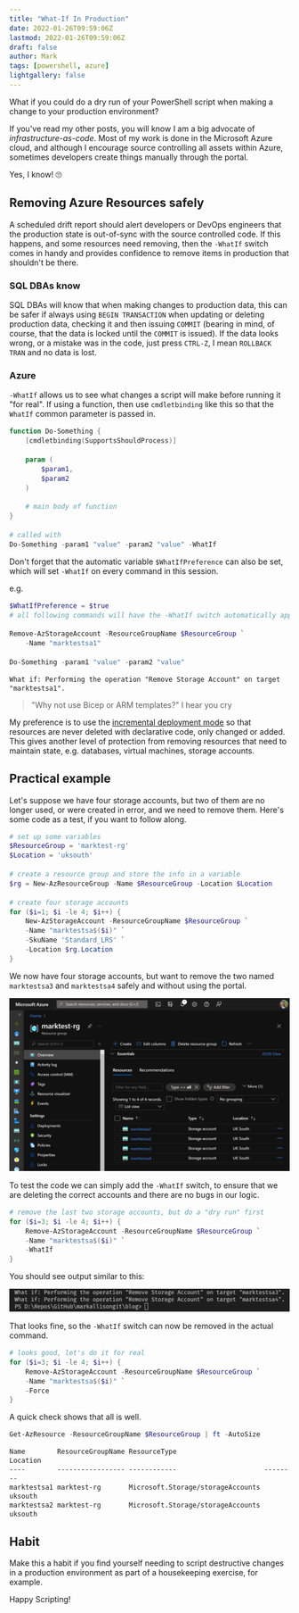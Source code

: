 ```yaml
---
title: "What-If In Production"
date: 2022-01-26T09:59:06Z
lastmod: 2022-01-26T09:59:06Z
draft: false
author: Mark
tags: [powershell, azure]
lightgallery: false
---
```


What if you could do a dry run of your PowerShell script when making a change to your production environment?

If you've read my other posts, you will know I am a big advocate of *infrastructure-as-code*. Most of my work is done in the Microsoft Azure cloud, and although I encourage source controlling all assets within Azure, sometimes developers create things manually through the portal.

Yes, I know! 🙄

## Removing Azure Resources safely

A scheduled drift report should alert developers or DevOps engineers that the production state is out-of-sync with the source controlled code. If this happens, and some resources need removing, then the `-WhatIf` switch comes in handy and provides confidence to remove items in production that shouldn't be there.

### SQL DBAs know

SQL DBAs will know that when making changes to production data, this can be safer if always using `BEGIN TRANSACTION` when updating or deleting production data, checking it and then issuing `COMMIT` (bearing in mind, of course, that the data is locked until the `COMMIT` is issued). If the data looks wrong, or a mistake was in the code, just press `CTRL-Z`, I mean `ROLLBACK TRAN` and no data is lost.

### Azure

`-WhatIf` allows us to see what changes a script will make before running it "for real". If using a function, then use `cmdletbinding` like this so that the `WhatIf` common parameter is passed in.

```PowerShell
function Do-Something {
    [cmdletbinding(SupportsShouldProcess)]

    param (
        $param1,
        $param2
    )

    # main body of function
}

# called with
Do-Something -param1 "value" -param2 "value" -WhatIf
```

Don't forget that the automatic variable `$WhatIfPreference` can also be set, which will set `-WhatIf` on every command in this session.

e.g.

```PowerShell
$WhatIfPreference = $true
# all following commands will have the -WhatIf switch automatically applied

Remove-AzStorageAccount -ResourceGroupName $ResourceGroup `
    -Name "marktestsa1"

Do-Something -param1 "value" -param2 "value"    
```

```text
What if: Performing the operation "Remove Storage Account" on target "marktestsa1".
```



> "Why not use Bicep or ARM templates?" I hear you cry

My preference is to use the [incremental deployment mode](https://docs.microsoft.com/en-us/azure/azure-resource-manager/templates/deployment-modes#incremental-mode) so that resources are never deleted with declarative code, only changed or added. This gives another level of protection from removing resources that need to maintain state, e.g. databases, virtual machines, storage accounts.

## Practical example

Let's suppose we have four storage accounts, but two of them are no longer used, or were created in error, and we need to remove them. Here's some code as a test, if you want to follow along.

```PowerShell
# set up some variables
$ResourceGroup = 'marktest-rg'
$Location = 'uksouth'

# create a resource group and store the info in a variable
$rg = New-AzResourceGroup -Name $ResourceGroup -Location $Location

# create four storage accounts
for ($i=1; $i -le 4; $i++) {
    New-AzStorageAccount -ResourceGroupName $ResourceGroup `
    -Name "marktestsa$($i)" `
    -SkuName 'Standard_LRS' `
    -Location $rg.Location
}
```

We now have four storage accounts, but want to remove the two named `marktestsa3` and `marktestsa4` safely and without using the portal.

![Azure Portal](2022-01-26_10-22-36.png)

To test the code we can simply add the `-WhatIf` switch, to ensure that we are deleting the correct accounts and there are no bugs in our logic.

```PowerShell
# remove the last two storage accounts, but do a "dry run" first
for ($i=3; $i -le 4; $i++) {
    Remove-AzStorageAccount -ResourceGroupName $ResourceGroup `
    -Name "marktestsa$($i)" `
    -WhatIf
}
```

You should see output similar to this:

![WhatIf](2022-01-26_10-37-36.png)

That looks fine, so the `-WhatIf` switch can now be removed in the actual command.

```PowerShell
# looks good, let's do it for real
for ($i=3; $i -le 4; $i++) {
    Remove-AzStorageAccount -ResourceGroupName $ResourceGroup `
    -Name "marktestsa$($i)" `
    -Force
}
```

A quick check shows that all is well.

```PowerShell
Get-AzResource -ResourceGroupName $ResourceGroup | ft -AutoSize
```

```text
Name        ResourceGroupName ResourceType                      Location
----        ----------------- ------------                      --------
marktestsa1 marktest-rg       Microsoft.Storage/storageAccounts uksouth
marktestsa2 marktest-rg       Microsoft.Storage/storageAccounts uksouth
```

## Habit

Make this a habit if you find yourself needing to script destructive changes in a production environment as part of a housekeeping exercise, for example.

Happy Scripting!